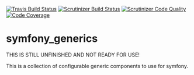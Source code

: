 [![Travis Build Status](https://travis-ci.org/addiks/symfony_generics.svg?branch=master)](https://travis-ci.org/addiks/symfony_generics)
[![Scrutinizer Build Status](https://scrutinizer-ci.com/g/addiks/symfony_generics/badges/build.png?b=master)](https://scrutinizer-ci.com/g/addiks/symfony_generics/build-status/master)
[![Scrutinizer Code Quality](https://scrutinizer-ci.com/g/addiks/symfony_generics/badges/quality-score.png?b=master)](https://scrutinizer-ci.com/g/addiks/symfony_generics/?branch=master)
[![Code Coverage](https://scrutinizer-ci.com/g/addiks/symfony_generics/badges/coverage.png?b=master)](https://scrutinizer-ci.com/g/addiks/symfony_generics/?branch=master)

# symfony_generics

THIS IS STILL UNFINISHED AND NOT READY FOR USE!

This is a collection of configurable generic components to use for symfony.
